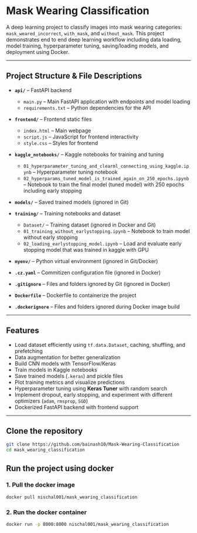 # Mask Wearing Classification

A deep learning project to classify images into mask wearing categories: `mask_weared_incorrect`, `with_mask`, and `without_mask`. This project demonstrates end to end deep learning workflow including data loading, model training, hyperparameter tuning, saving/loading models, and deployment using Docker.

---

## Project Structure & File Descriptions

- **`api/`** – FastAPI backend  
  - `main.py` – Main FastAPI application with endpoints and model loading  
  - `requirements.txt` – Python dependencies for the API  

- **`frontend/`** – Frontend static files  
  - `index.html` – Main webpage  
  - `script.js` – JavaScript for frontend interactivity  
  - `style.css` – Styles for frontend  

- **`kaggle_notebooks/`** – Kaggle notebooks for training and tuning  
  - `01_hyperparameter_tuning_and_clearml_connecting_using_kaggle.ipynb` – Hyperparameter tuning notebook  
  - `02_hyperparams_tuned_model_is_trained_again_on_250_epochs.ipynb` – Notebook to train the final model (tuned model) with 250 epochs including early stopping  

- **`models/`** – Saved trained models (ignored in Git)

- **`training/`** – Training notebooks and dataset  
  - `Dataset/` – Training dataset (ignored in Docker and Git)  
  - `01_training_without_earlystopping.ipynb` – Notebook to train model without early stopping  
  - `02_loading_earlystopping_model.ipynb` – Load and evaluate early stopping model that was trained in kaggle with GPU  

- **`myenv/`** – Python virtual environment (ignored in Git/Docker)  

- **`.cz.yaml`** – Commitizen configuration file  (ignored in Docker)

- **`.gitignore`** – Files and folders ignored by Git  (ignored in Docker)

- **`Dockerfile`** – Dockerfile to containerize the project  

- **`.dockerignore`** – Files and folders ignored during Docker image build  

---
## Features
- Load dataset efficiently using `tf.data.Dataset`, caching, shuffling, and prefetching  
- Data augmentation for better generalization  
- Build CNN models with TensorFlow/Keras  
- Train models in Kaggle notebooks  
- Save trained models (`.keras`) and pickle files  
- Plot training metrics and visualize predictions  
- Hyperparameter tuning using **Keras Tuner** with random search  
- Implement dropout, early stopping, and experiment with different optimizers (`adam`, `rmsprop`, `SGD`)  
- Dockerized FastAPI backend with frontend support  
---

## Clone the repository

```bash
git clone https://github.com/bainash10/Mask-Wearing-Classification
cd mask_wearing_classification
```

## Run the project using docker 
### 1. Pull the docker image
```bash
docker pull nischal001/mask_wearing_classification
```

### 2. Run the docker container
```bash
docker run -p 8000:8000 nischal001/mask_wearing_classification
```
